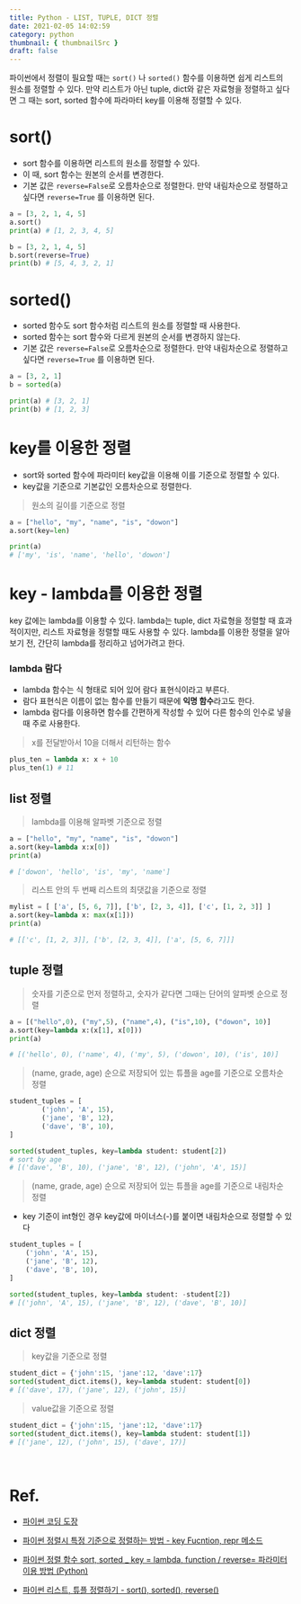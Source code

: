 ```yaml
---
title: Python - LIST, TUPLE, DICT 정렬
date: 2021-02-05 14:02:59
category: python
thumbnail: { thumbnailSrc }
draft: false
---
```


파이썬에서 정렬이 필요할 때는 `sort()` 나 `sorted()` 함수를 이용하면 쉽게 리스트의 원소를 정렬할 수 있다. 만약 리스트가 아닌 tuple, dict와 같은 자료형을 정렬하고 싶다면 그 때는 sort, sorted 함수에 파라마터 key를 이용해 정렬할 수 있다.

# sort()

- sort 함수를 이용하면 리스트의 원소를 정렬할 수 있다.
- 이 때, sort 함수는 원본의 순서를 변경한다.
- 기본 값은 `reverse=False`로  오름차순으로 정렬한다. 
만약 내림차순으로 정렬하고 싶다면 `reverse=True` 를 이용하면 된다.

```python
a = [3, 2, 1, 4, 5]
a.sort()
print(a) # [1, 2, 3, 4, 5]

b = [3, 2, 1, 4, 5]
b.sort(reverse=True)
print(b) # [5, 4, 3, 2, 1]
```

# sorted()

- sorted 함수도 sort 함수처럼 리스트의 원소를 정렬할 때 사용한다.
- sorted 함수는 sort 함수와 다르게 원본의 순서를 변경하지 않는다.
- 기본 값은 `reverse=False`로  오름차순으로 정렬한다. 
만약 내림차순으로 정렬하고 싶다면 `reverse=True` 를 이용하면 된다.

```python
a = [3, 2, 1]
b = sorted(a)

print(a) # [3, 2, 1]
print(b) # [1, 2, 3]
```

# key를 이용한 정렬

- sort와 sorted 함수에 파라미터 key값을 이용해 이를 기준으로 정렬할 수 있다.
- key값을 기준으로 기본값인 오름차순으로 정렬한다.

> 원소의 길이를 기준으로 정렬

```python
a = ["hello", "my", "name", "is", "dowon"]
a.sort(key=len)

print(a)
# ['my', 'is', 'name', 'hello', 'dowon']
```

# key - lambda를 이용한 정렬

key 값에는 lambda를 이용할 수 있다. lambda는 tuple, dict 자료형을 정렬할 때 효과적이지만, 리스트 자료형을 정렬할 때도 사용할 수 있다. lambda를 이용한 정렬을 알아보기 전, 간단히 lambda를 정리하고 넘어가려고 한다.

### lambda 람다

- lambda 함수는 식 형태로 되어 있어 람다 표현식이라고 부른다.
- 람다 표현식은 이름이 없는 함수를 만들기 때문에 **익명 함수**라고도 한다.
- lambda 람다를 이용하면 함수를 간편하게 작성할 수 있어 다른 함수의 인수로 넣을 때 주로 사용한다.

> x를 전달받아서 10을 더해서 리턴하는 함수

```python
plus_ten = lambda x: x + 10
plus_ten(1) # 11
```

## list 정렬

> lambda를 이용해 알파벳 기준으로 정렬

```python
a = ["hello", "my", "name", "is", "dowon"]
a.sort(key=lambda x:x[0])
print(a)

# ['dowon', 'hello', 'is', 'my', 'name']
```

> 리스트 안의 두 번째 리스트의 최댓값을 기준으로 정렬

```python
mylist = [ ['a', [5, 6, 7]], ['b', [2, 3, 4]], ['c', [1, 2, 3]] ]
a.sort(key=lambda x: max(x[1]))
print(a)

# [['c', [1, 2, 3]], ['b', [2, 3, 4]], ['a', [5, 6, 7]]]
```

## tuple 정렬

> 숫자를 기준으로 먼저 정렬하고, 숫자가 같다면 그때는 단어의 알파벳 순으로 정렬

```python
a = [("hello",0), ("my",5), ("name",4), ("is",10), ("dowon", 10)]
a.sort(key=lambda x:(x[1], x[0]))
print(a)

# [('hello', 0), ('name', 4), ('my', 5), ('dowon', 10), ('is', 10)]
```

> (name, grade, age) 순으로 저장되어 있는 튜플을 age를 기준으로  오름차순 정렬

```python
student_tuples = [
		('john', 'A', 15),
		('jane', 'B', 12),
		('dave', 'B', 10),
]

sorted(student_tuples, key=lambda student: student[2])   
# sort by age
# [('dave', 'B', 10), ('jane', 'B', 12), ('john', 'A', 15)]
```

> (name, grade, age) 순으로 저장되어 있는 튜플을 age를 기준으로 내림차순 정렬

- key 기준이 int형인 경우 key값에 마이너스(-)를 붙이면 내림차순으로 정렬할 수 있다

```python
student_tuples = [
    ('john', 'A', 15),
    ('jane', 'B', 12),
    ('dave', 'B', 10),
]

sorted(student_tuples, key=lambda student: -student[2])
# [('john', 'A', 15), ('jane', 'B', 12), ('dave', 'B', 10)]
```

## dict 정렬

> key값을 기준으로 정렬

```python
student_dict = {'john':15, 'jane':12, 'dave':17}
sorted(student_dict.items(), key=lambda student: student[0])
# [('dave', 17), ('jane', 12), ('john', 15)]
```

> value값을 기준으로 정렬

```python
student_dict = {'john':15, 'jane':12, 'dave':17}
sorted(student_dict.items(), key=lambda student: student[1])
# [('jane', 12), ('john', 15), ('dave', 17)]
```

</br>

# Ref.

- [파이썬 코딩 도장](https://dojang.io/mod/page/view.php?id=2359)

- [파이썬 정렬시 특정 기준으로 정렬하는 방법 - key Fucntion, repr 메소드](https://wayhome25.github.io/python/2017/03/07/key-function/)

- [파이썬 정렬 함수 sort, sorted _ key = lambda, function / reverse= 파라미터 이용 방법 (Python)](https://ooyoung.tistory.com/59)

- [파이썬 리스트, 튜플 정렬하기 - sort(), sorted(), reverse()](https://zidarn87.tistory.com/25)